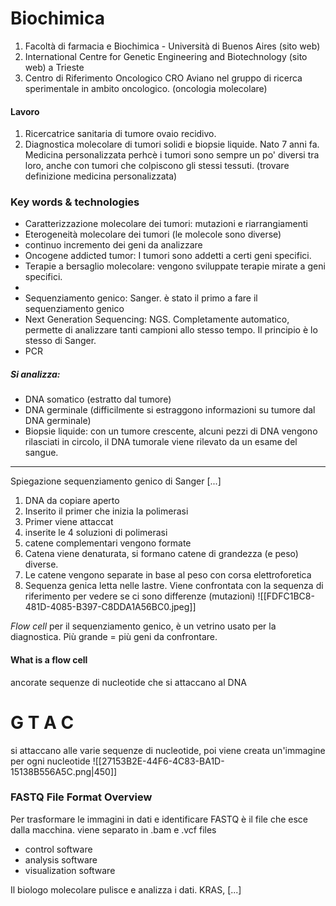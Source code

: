 # Biochimica
1. Facoltà di farmacia e Biochimica - Università di Buenos Aires (sito web)
2. International Centre for Genetic Engineering and Biotechnology (sito web) a Trieste
3. Centro di Riferimento Oncologico CRO Aviano nel gruppo di ricerca sperimentale in ambito oncologico. (oncologia molecolare)
#### Lavoro
1. Ricercatrice sanitaria di tumore ovaio recidivo. 
2. Diagnostica molecolare di tumori solidi e biopsie liquide. Nato 7 anni fa. Medicina personalizzata perhcè i tumori sono sempre un po' diversi tra loro, anche con tumori che colpiscono gli stessi tessuti. 
(trovare definizione medicina personalizzata)

### Key words & technologies 
- Caratterizzazione molecolare dei tumori: mutazioni e riarrangiamenti 
- Eterogeneità molecolare dei tumori (le molecole sono diverse)
- continuo incremento dei geni da analizzare 
- Oncogene addicted tumor: I tumori sono addetti a certi geni specifici. 
- Terapie a bersaglio molecolare: vengono sviluppate terapie mirate a geni specifici.
- 
- Sequenziamento genico: Sanger. è stato il primo a fare il sequenziamento genico 
- Next Generation Sequencing: NGS. Completamente automatico, permette di analizzare tanti campioni allo stesso tempo. Il principio è lo stesso di Sanger. 
- PCR
##### Si analizza:
- DNA somatico (estratto dal tumore)
- DNA germinale (difficilmente si estraggono informazioni su tumore dal DNA germinale)
- Biopsie liquide: con un tumore crescente, alcuni pezzi di DNA vengono rilasciati in circolo, il DNA tumorale viene rilevato da un esame del sangue. 
---
Spiegazione sequenziamento genico di Sanger [...]
1. DNA da copiare aperto 
2. Inserito il primer che inizia la polimerasi 
3. Primer viene attaccat
4. inserite le 4 soluzioni di polimerasi
5. catene complementari vengono formate
6. Catena viene denaturata, si formano catene di grandezza (e peso) diverse. 
7. Le catene vengono separate in base al peso con corsa elettroforetica
8. Sequenza genica letta nelle lastre. Viene confrontata con la sequenza di riferimento per vedere se ci sono differenze (mutazioni)
![[FDFC1BC8-481D-4085-B397-C8DDA1A56BC0.jpeg]]

*Flow cell* per il sequenziamento genico, è un vetrino usato per la diagnostica. Più grande = più geni da confrontare.
#### What is a flow cell
ancorate sequenze di nucleotide che si attaccano al DNA
# G T A C
si attaccano alle varie sequenze di nucleotide, poi viene creata un'immagine per ogni nucleotide
![[27153B2E-44F6-4C83-BA1D-15138B556A5C.png|450]]
### FASTQ File Format Overview
Per trasformare le immagini in dati e identificare 
FASTQ è il file che esce dalla macchina. 
viene separato in .bam e .vcf files
- control software 
- analysis software
- visualization software

Il biologo molecolare pulisce e analizza i dati. 
KRAS, [...]